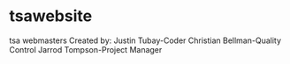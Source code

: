 # tsawebsite
tsa webmasters
Created by:
Justin Tubay-Coder
Christian Bellman-Quality Control
Jarrod Tompson-Project Manager
